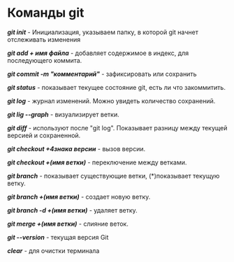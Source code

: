 # Команды git

***git init*** - Инициализация, указываем папку, в которой git начнет отслеживать изменения

***git add
\+ имя файла*** - добавляет содержимое в индекс, для последующего коммита.

***git commit -m "комментарий"*** - зафиксировать или сохранить

***git status*** - показывает текущее состояние git, есть ли что закоммитить.

***git log*** - журнал изменений. Можно увидеть количество сохранений.

***git lig --graph*** - визуализирует ветки.

***git diff*** - используют после "git log". Показывает разницу между текущей версией и сохраненной.

***git checkout +4знака версии*** - вызов версии.

***git checkout +(имя ветки)*** - переключение между ветками.


***git branch*** - показывает существующие ветки, (*)показывает текущую ветку.

***git branch +(имя ветки)*** - создает новую ветку.

***git branch -d +(имя ветки)*** - удаляет ветку.

***git merge +(имя ветки)*** - слияние веток.

***git --version*** - текущая версия Git

***clear*** - для очистки терминала 